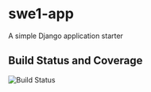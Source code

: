 # swe1-app

A simple Django application starter

## Build Status and Coverage

![Build Status](https://app.travis-ci.com/soniasusanto/swe1-app.svg?token=WJtjxLfBGECbRKomxGJe&branch=main)
